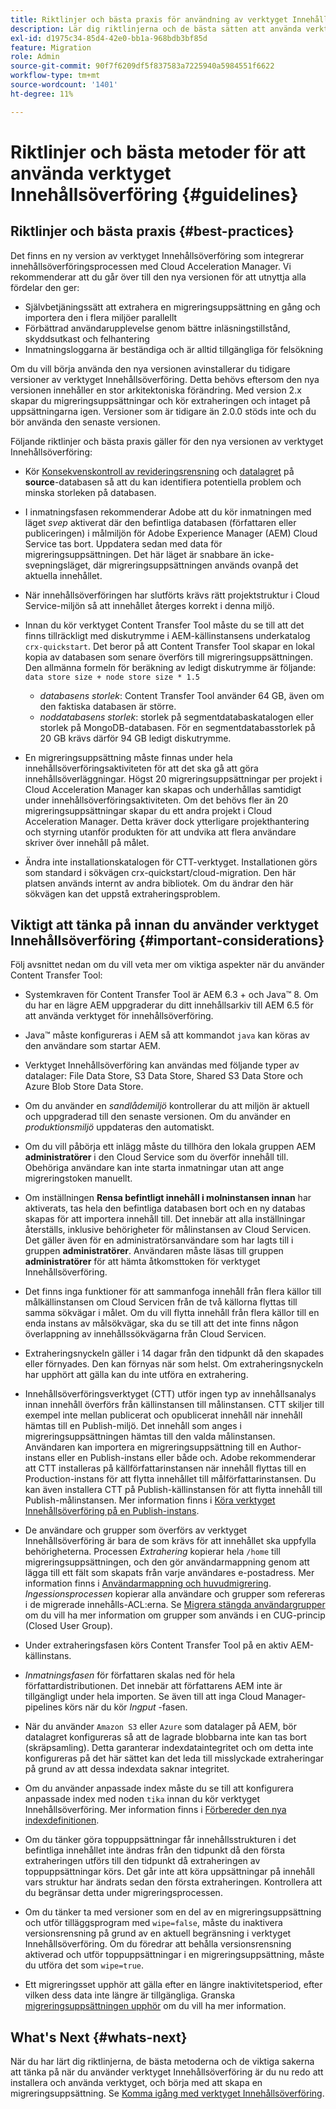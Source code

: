 ```yaml
---
title: Riktlinjer och bästa praxis för användning av verktyget Innehållsöverföring
description: Lär dig riktlinjerna och de bästa sätten att använda verktyget Innehållsöverföring.
exl-id: d1975c34-85d4-42e0-bb1a-968bdb3bf85d
feature: Migration
role: Admin
source-git-commit: 90f7f6209df5f837583a7225940a5984551f6622
workflow-type: tm+mt
source-wordcount: '1401'
ht-degree: 11%

---
```


# Riktlinjer och bästa metoder för att använda verktyget Innehållsöverföring {#guidelines}

## Riktlinjer och bästa praxis {#best-practices}

<!-- Alexandru: hiding for now

>[!CONTEXTUALHELP]
>id="aemcloud_ctt_guidelines"
>title="Guidelines and Best Practices"
>abstract="Review guidelines and best practices to use the Content Transfer tool including revision cleanup tasks, Disk space considerations and more."
>additional-url="https://experienceleague.adobe.com/docs/experience-manager-cloud-service/content/migration-journey/cloud-migration/content-transfer-tool/getting-started-content-transfer-tool.html" text="Important Considerations for using Content Transfer Tool"
>additional-url="https://experienceleague.adobe.com/docs/experience-manager-cloud-service/content/migration-journey/cloud-migration/content-transfer-tool/user-mapping-and-migration.md#important-considerations" text="Important Considerations when Mapping and Migrating Users" 

-->

Det finns en ny version av verktyget Innehållsöverföring som integrerar innehållsöverföringsprocessen med Cloud Acceleration Manager. Vi rekommenderar att du går över till den nya versionen för att utnyttja alla fördelar den ger:

* Självbetjäningssätt att extrahera en migreringsuppsättning en gång och importera den i flera miljöer parallellt
* Förbättrad användarupplevelse genom bättre inläsningstillstånd, skyddsutkast och felhantering
* Inmatningsloggarna är beständiga och är alltid tillgängliga för felsökning

Om du vill börja använda den nya versionen avinstallerar du tidigare versioner av verktyget Innehållsöverföring. Detta behövs eftersom den nya versionen innehåller en stor arkitektoniska förändring. Med version 2.x skapar du migreringsuppsättningar och kör extraheringen och intaget på uppsättningarna igen.
Versioner som är tidigare än 2.0.0 stöds inte och du bör använda den senaste versionen.

Följande riktlinjer och bästa praxis gäller för den nya versionen av verktyget Innehållsöverföring:

* Kör [Konsekvenskontroll av revideringsrensning](https://experienceleague.adobe.com/docs/experience-manager-65/deploying/deploying/revision-cleanup.html) och [datalagret](https://experienceleague.adobe.com/docs/experience-cloud-kcs/kbarticles/KA-16550.html) på **source**-databasen så att du kan identifiera potentiella problem och minska storleken på databasen.

* I inmatningsfasen rekommenderar Adobe att du kör inmatningen med läget *svep* aktiverat där den befintliga databasen (författaren eller publiceringen) i målmiljön för Adobe Experience Manager (AEM) Cloud Service tas bort. Uppdatera sedan med data för migreringsuppsättningen. Det här läget är snabbare än icke-svepningsläget, där migreringsuppsättningen används ovanpå det aktuella innehållet.

* När innehållsöverföringen har slutförts krävs rätt projektstruktur i Cloud Service-miljön så att innehållet återges korrekt i denna miljö.

* Innan du kör verktyget Content Transfer Tool måste du se till att det finns tillräckligt med diskutrymme i AEM-källinstansens underkatalog `crx-quickstart`. Det beror på att Content Transfer Tool skapar en lokal kopia av databasen som senare överförs till migreringsuppsättningen.
Den allmänna formeln för beräkning av ledigt diskutrymme är följande:
  `data store size + node store size * 1.5`

   * *databasens storlek*: Content Transfer Tool använder 64 GB, även om den faktiska databasen är större.
   * *noddatabasens storlek*: storlek på segmentdatabaskatalogen eller storlek på MongoDB-databasen.
För en segmentdatabasstorlek på 20 GB krävs därför 94 GB ledigt diskutrymme.

* En migreringsuppsättning måste finnas under hela innehållsöverföringsaktiviteten för att det ska gå att göra innehållsöverläggningar. Högst 20 migreringsuppsättningar per projekt i Cloud Acceleration Manager kan skapas och underhållas samtidigt under innehållsöverföringsaktiviteten. Om det behövs fler än 20 migreringsuppsättningar skapar du ett andra projekt i Cloud Acceleration Manager. Detta kräver dock ytterligare projekthantering och styrning utanför produkten för att undvika att flera användare skriver över innehåll på målet.

* Ändra inte installationskatalogen för CTT-verktyget. Installationen görs som standard i sökvägen crx-quickstart/cloud-migration. Den här platsen används internt av andra bibliotek. Om du ändrar den här sökvägen kan det uppstå extraheringsproblem.

## Viktigt att tänka på innan du använder verktyget Innehållsöverföring {#important-considerations}

Följ avsnittet nedan om du vill veta mer om viktiga aspekter när du använder Content Transfer Tool:

* Systemkraven för Content Transfer Tool är AEM 6.3 + och Java™ 8. Om du har en lägre AEM uppgraderar du ditt innehållsarkiv till AEM 6.5 för att använda verktyget för innehållsöverföring.

* Java™ måste konfigureras i AEM så att kommandot `java` kan köras av den användare som startar AEM.

* Verktyget Innehållsöverföring kan användas med följande typer av datalager: File Data Store, S3 Data Store, Shared S3 Data Store och Azure Blob Store Data Store.

* Om du använder en *sandlådemiljö* kontrollerar du att miljön är aktuell och uppgraderad till den senaste versionen. Om du använder en *produktionsmiljö* uppdateras den automatiskt.

* Om du vill påbörja ett inlägg måste du tillhöra den lokala gruppen AEM **administratörer** i den Cloud Service som du överför innehåll till. Obehöriga användare kan inte starta inmatningar utan att ange migreringstoken manuellt.

* Om inställningen **Rensa befintligt innehåll i molninstansen innan** har aktiverats, tas hela den befintliga databasen bort och en ny databas skapas för att importera innehåll till. Det innebär att alla inställningar återställs, inklusive behörigheter för målinstansen av Cloud Servicen. Det gäller även för en administratörsanvändare som har lagts till i gruppen **administratörer**. Användaren måste läsas till gruppen **administratörer** för att hämta åtkomsttoken för verktyget Innehållsöverföring.

* Det finns inga funktioner för att sammanfoga innehåll från flera källor till målkällinstansen om Cloud Servicen från de två källorna flyttas till samma sökvägar i målet. Om du vill flytta innehåll från flera källor till en enda instans av målsökvägar, ska du se till att det inte finns någon överlappning av innehållssökvägarna från Cloud Servicen.

* Extraheringsnyckeln gäller i 14 dagar från den tidpunkt då den skapades eller förnyades. Den kan förnyas när som helst. Om extraheringsnyckeln har upphört att gälla kan du inte utföra en extrahering.

* Innehållsöverföringsverktyget (CTT) utför ingen typ av innehållsanalys innan innehåll överförs från källinstansen till målinstansen. CTT skiljer till exempel inte mellan publicerat och opublicerat innehåll när innehåll hämtas till en Publish-miljö. Det innehåll som anges i migreringsuppsättningen hämtas till den valda målinstansen. Användaren kan importera en migreringsuppsättning till en Author-instans eller en Publish-instans eller både och. Adobe rekommenderar att CTT installeras på källförfattarinstansen när innehåll flyttas till en Production-instans för att flytta innehållet till målförfattarinstansen. Du kan även installera CTT på Publish-källinstansen för att flytta innehåll till Publish-målinstansen. Mer information finns i [Köra verktyget Innehållsöverföring på en Publish-instans](https://experienceleague.adobe.com/docs/experience-manager-cloud-service/content/migration-journey/cloud-migration/content-transfer-tool/getting-started-content-transfer-tool.html#running-tool).

* De användare och grupper som överförs av verktyget Innehållsöverföring är bara de som krävs för att innehållet ska uppfylla behörigheterna. Processen _Extrahering_ kopierar hela `/home` till migreringsuppsättningen, och den gör användarmappning genom att lägga till ett fält som skapats från varje användares e-postadress. Mer information finns i [Användarmappning och huvudmigrering](/help/journey-migration/content-transfer-tool/using-content-transfer-tool/user-mapping-and-migration.md). _Ingessionsprocessen_ kopierar alla användare och grupper som refereras i de migrerade innehålls-ACL:erna. Se [Migrera stängda användargrupper](/help/journey-migration/content-transfer-tool/using-content-transfer-tool/closed-user-groups-migration.md) om du vill ha mer information om grupper som används i en CUG-princip (Closed User Group).

* Under extraheringsfasen körs Content Transfer Tool på en aktiv AEM-källinstans.

* *Inmatningsfasen* för författaren skalas ned för hela författardistributionen. Det innebär att författarens AEM inte är tillgängligt under hela importen. Se även till att inga Cloud Manager-pipelines körs när du kör *Ingput* -fasen.

* När du använder `Amazon S3` eller `Azure` som datalager på AEM, bör datalagret konfigureras så att de lagrade blobbarna inte kan tas bort (skräpsamling). Detta garanterar indexdataintegritet och om detta inte konfigureras på det här sättet kan det leda till misslyckade extraheringar på grund av att dessa indexdata saknar integritet.

* Om du använder anpassade index måste du se till att konfigurera anpassade index med noden `tika` innan du kör verktyget Innehållsöverföring. Mer information finns i [Förbereder den nya indexdefinitionen](https://experienceleague.adobe.com/docs/experience-manager-cloud-service/content/operations/indexing.html#preparing-the-new-index-definition).

* Om du tänker göra toppuppsättningar får innehållsstrukturen i det befintliga innehållet inte ändras från den tidpunkt då den första extraheringen utförs till den tidpunkt då extraheringen av toppuppsättningar körs. Det går inte att köra uppsättningar på innehåll vars struktur har ändrats sedan den första extraheringen. Kontrollera att du begränsar detta under migreringsprocessen.

* Om du tänker ta med versioner som en del av en migreringsuppsättning och utför tilläggsprogram med `wipe=false`, måste du inaktivera versionsrensning på grund av en aktuell begränsning i verktyget Innehållsöverföring. Om du föredrar att behålla versionsrensning aktiverad och utför toppuppsättningar i en migreringsuppsättning, måste du utföra det som `wipe=true`.

* Ett migreringsset upphör att gälla efter en längre inaktivitetsperiod, efter vilken dess data inte längre är tillgängliga. Granska [migreringsuppsättningen upphör](https://experienceleague.adobe.com/docs/experience-manager-cloud-service/content/migration-journey/cloud-migration/content-transfer-tool/overview-content-transfer-tool.html#migration-set-expiry) om du vill ha mer information.

## What&#39;s Next {#whats-next}

När du har lärt dig riktlinjerna, de bästa metoderna och de viktiga sakerna att tänka på när du använder verktyget Innehållsöverföring är du nu redo att installera och använda verktyget, och börja med att skapa en migreringsuppsättning. Se [Komma igång med verktyget Innehållsöverföring](/help/journey-migration/content-transfer-tool/using-content-transfer-tool/getting-started-content-transfer-tool.md).

